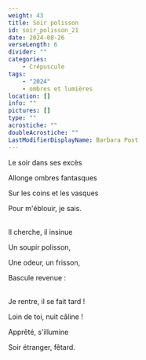 ```yaml
---
weight: 43
title: Soir polisson
id: soir_polisson_21
date: 2024-08-26
verseLength: 6
divider: ""
categories:
    - Crépuscule
tags:
    - "2024"
    - ombres et lumières
location: []
info: ""
pictures: []
type: ""
acrostiche: ""
doubleAcrostiche: ""
LastModifierDisplayName: Barbara Post
---
```

Le soir dans ses excès

Allonge ombres fantasques

Sur les coins et les vasques

Pour m'éblouir, je sais.

 \
Il cherche, il insinue

Un soupir polisson,

Une odeur, un frisson,

Bascule revenue :

 \
Je rentre, il se fait tard !

Loin de toi, nuit câline !

Apprêté, s'illumine

Soir étranger, fêtard.